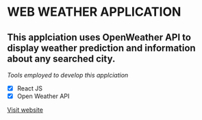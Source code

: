 # WEB WEATHER APPLICATION

## This applciation uses OpenWeather API to display weather prediction and information about any searched city.

_Tools employed to develop this applciation_
- [x] React JS
- [x] Open Weather API

<a href="https://city-informant.netlify.app/" target="_blank">Visit website<a/>
